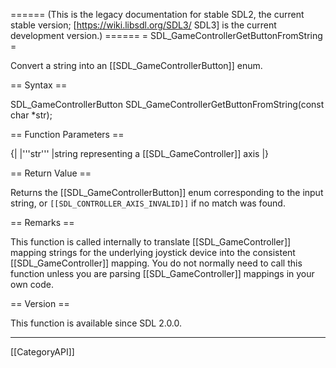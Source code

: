 ====== (This is the legacy documentation for stable SDL2, the current stable version; [https://wiki.libsdl.org/SDL3/ SDL3] is the current development version.) ======
= SDL_GameControllerGetButtonFromString =

Convert a string into an [[SDL_GameControllerButton]] enum.

== Syntax ==

<syntaxhighlight lang='c'>
SDL_GameControllerButton SDL_GameControllerGetButtonFromString(const char *str);
</syntaxhighlight>

== Function Parameters ==

{|
|'''str'''
|string representing a [[SDL_GameController]] axis
|}

== Return Value ==

Returns the [[SDL_GameControllerButton]] enum corresponding to the input
string, or <code>[[SDL_CONTROLLER_AXIS_INVALID]]</code> if no match was
found.

== Remarks ==

This function is called internally to translate [[SDL_GameController]]
mapping strings for the underlying joystick device into the consistent
[[SDL_GameController]] mapping. You do not normally need to call this
function unless you are parsing [[SDL_GameController]] mappings in your own
code.

== Version ==

This function is available since SDL 2.0.0.

----
[[CategoryAPI]]


